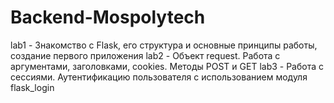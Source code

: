 # Backend-Mospolytech
 lab1 - Знакомство с Flask, его структура и основные принципы работы, создание первого приложения
 lab2 - Объект request. Работа с аргументами, заголовками, cookies. Методы POST и GET
 lab3 - Работа с сессиями. Аутентификацию пользователя с использованием модуля flask_login
